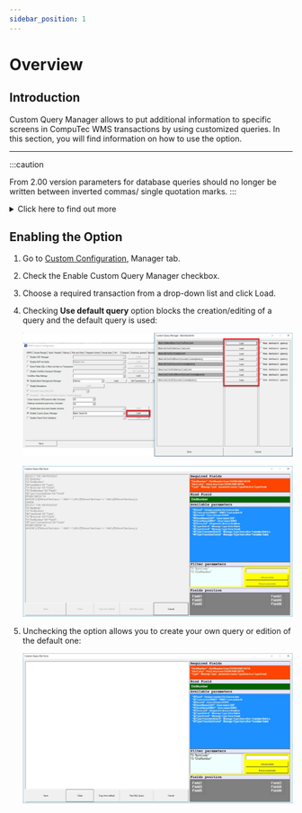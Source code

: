 ```yaml
---
sidebar_position: 1
---
```


# Overview

## Introduction

Custom Query Manager allows to put additional information to specific screens in CompuTec WMS transactions by using customized queries. In this section, you will find information on how to use the option.

---

:::caution

From 2.00 version parameters for database queries should no longer be written between inverted commas/ single quotation marks.
:::

<details>
<summary>Click here to find out more</summary>
<div>
Obsolete usage:
```text
'@ItemCode'
```
Current usage
```text
@ItemCode
```
</div>
</details>

## Enabling the Option

1. Go to [Custom Configuration](../../../../custom-configuration/overview.md), Manager tab.
2. Check the Enable Custom Query Manager checkbox.
3. Choose a required transaction from a drop-down list and click Load.
4. Checking **Use default query** option blocks the creation/editing of a query and the default query is used:

    ![Custom Configuration Query](./media/cc-query.webp)

    ![Custom Query](./media/custom-query.webp)

5. Unchecking the option allows you to create your own query or edition of the default one:

    ![Query Parameters](./media/cc-query-parameters.webp)
